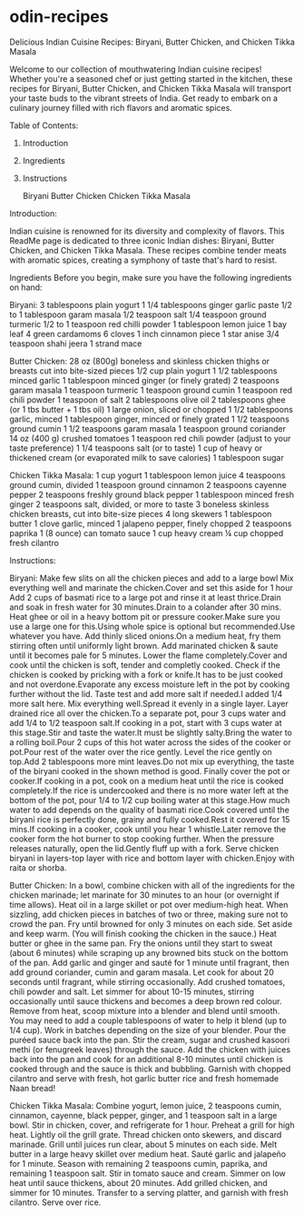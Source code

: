 # odin-recipes
Delicious Indian Cuisine Recipes: Biryani, Butter Chicken, and Chicken Tikka Masala

Welcome to our collection of mouthwatering Indian cuisine recipes! Whether you're a seasoned chef or just getting started in the kitchen, these recipes for Biryani, Butter Chicken, and Chicken Tikka Masala will transport your taste buds to the vibrant streets of India. Get ready to embark on a culinary journey filled with rich flavors and aromatic spices.

Table of Contents:
1) Introduction
2) Ingredients
3) Instructions
   
      Biryani
      Butter Chicken
      Chicken Tikka Masala
   

Introduction:

Indian cuisine is renowned for its diversity and complexity of flavors. This ReadMe page is dedicated to three iconic Indian dishes: Biryani, Butter Chicken, and Chicken Tikka Masala. These recipes combine tender meats with aromatic spices, creating a symphony of taste that's hard to resist.

Ingredients
Before you begin, make sure you have the following ingredients on hand:

Biryani:
3 tablespoons plain yogurt
1 1/4 tablespoons ginger garlic paste
1/2 to 1 tablespoon garam masala
1/2 teaspoon salt
1/4 teaspoon ground turmeric
1/2 to 1 teaspoon red chilli powder
1 tablespoon lemon juice
1 bay leaf
4 green cardamoms
6 cloves
1 inch cinnamon piece
1 star anise
3/4 teaspoon shahi jeera
1 strand mace

Butter Chicken:
28 oz (800g) boneless and skinless chicken thighs or breasts cut into bite-sized pieces
1/2 cup plain yogurt
1 1/2 tablespoons minced garlic
1 tablespoon minced ginger (or finely grated)
2 teaspoons garam masala
1 teaspoon turmeric
1 teaspoon ground cumin
1 teaspoon red chili powder
1 teaspoon of salt
2 tablespoons olive oil
2 tablespoons ghee (or 1 tbs butter + 1 tbs oil)
1 large onion, sliced or chopped
1 1/2 tablespoons garlic, minced
1 tablespoon ginger, minced or finely grated
1 1/2 teaspoons ground cumin
1 1/2 teaspoons garam masala
1 teaspoon ground coriander
14 oz (400 g) crushed tomatoes
1 teaspoon red chili powder (adjust to your taste preference)
1 1/4 teaspoons salt (or to taste)
1 cup of heavy or thickened cream (or evaporated milk to save calories)
1 tablespoon sugar

Chicken Tikka Masala:
1 cup yogurt
1 tablespoon lemon juice
4 teaspoons ground cumin, divided
1 teaspoon ground cinnamon
2 teaspoons cayenne pepper
2 teaspoons freshly ground black pepper
1 tablespoon minced fresh ginger
2 teaspoons salt, divided, or more to taste
3 boneless skinless chicken breasts, cut into bite-size pieces
4 long skewers
1 tablespoon butter
1 clove garlic, minced
1 jalapeno pepper, finely chopped
2 teaspoons paprika
1 (8 ounce) can tomato sauce
1 cup heavy cream
¼ cup chopped fresh cilantro

Instructions:

Biryani:
Make few slits on all the chicken pieces and add to a large bowl
Mix everything well and marinate the chicken.Cover and set this aside for 1 hour
Add 2 cups of basmati rice to a large pot and rinse it at least thrice.Drain and soak in fresh water for 30 minutes.Drain to a colander after 30 mins.
Heat ghee or oil in a heavy bottom pit or pressure cooker.Make sure you use a large one for this.Using whole spice is optional but recommended.Use whatever you have.
Add thinly sliced onions.On a medium heat, fry them stirring often until uniformly light brown.
Add marinated chicken & saute until it becomes pale for 5 minutes.
Lower the flame completely.Cover and cook until the chicken is soft, tender and completly cooked.
Check if the chicken is cooked by pricking with a fork or knife.It has to be just cooked and not overdone.Evaporate any excess moisture left in the pot by cooking further without the lid.
Taste test and add more salt if needed.I added 1/4 more salt here.
Mix everything well.Spread it evenly in a single layer.
Layer drained rice all over the chicken.To a separate pot, pour 3 cups water and add 1/4 to 1/2 teaspoon salt.If cooking in a pot, start with 3 cups water at this stage.Stir and taste the water.It must be slightly salty.Bring the water to a rolling boil.Pour 2 cups of this hot water across the sides of the cooker or pot.Pour rest of the water over the rice gently.
Level the rice gently on top.Add 2 tablespoons more mint leaves.Do not mix up everything, the taste of the biryani cooked in the shown method is good.
Finally cover the pot or cooker.If cooking in a pot, cook on a medium heat until the rice is cooked completely.If the rice is undercooked and there is no more water left at the bottom of the pot, pour 1/4 to 1/2 cup boiling water at this stage.How much water to add depends on the quality of basmati rice.Cook covered until the biryani rice is perfectly done, grainy and fully cooked.Rest it covered for 15 mins.If cooking in a cooker, cook until you hear 1 whistle.Later remove the cooker form the hot burner to stop cooking further.
When the pressure releases naturally, open the lid.Gently fluff up with a fork.
Serve chicken biryani in layers-top layer with rice and bottom layer with chicken.Enjoy with raita or shorba.

Butter Chicken:
In a bowl, combine chicken with all of the ingredients for the chicken marinade; let marinate for 30 minutes to an hour (or overnight if time allows).
Heat oil in a large skillet or pot over medium-high heat. When sizzling, add chicken pieces in batches of two or three, making sure not to crowd the pan. Fry until browned for only 3 minutes on each side. Set aside and keep warm. (You will finish cooking the chicken in the sauce.)
Heat butter or ghee in the same pan. Fry the onions until they start to sweat (about 6 minutes) while scraping up any browned bits stuck on the bottom of the pan.
Add garlic and ginger and sauté for 1 minute until fragrant, then add ground coriander, cumin and garam masala. Let cook for about 20 seconds until fragrant, while stirring occasionally.
Add crushed tomatoes, chili powder and salt. Let simmer for about 10-15 minutes, stirring occasionally until sauce thickens and becomes a deep brown red colour.
Remove from heat, scoop mixture into a blender and blend until smooth. You may need to add a couple tablespoons of water to help it blend (up to 1/4 cup). Work in batches depending on the size of your blender.
Pour the puréed sauce back into the pan. Stir the cream, sugar and crushed kasoori methi (or fenugreek leaves) through the sauce. Add the chicken with juices back into the pan and cook for an additional 8-10 minutes until chicken is cooked through and the sauce is thick and bubbling.
Garnish with chopped cilantro and serve with fresh, hot garlic butter rice and fresh homemade Naan bread!

Chicken Tikka Masala:
Combine yogurt, lemon juice, 2 teaspoons cumin, cinnamon, cayenne, black pepper, ginger, and 1 teaspoon salt in a large bowl.
Stir in chicken, cover, and refrigerate for 1 hour.
Preheat a grill for high heat.
Lightly oil the grill grate. Thread chicken onto skewers, and discard marinade.
Grill until juices run clear, about 5 minutes on each side.
Melt butter in a large heavy skillet over medium heat. Sauté garlic and jalapeño for 1 minute. Season with remaining 2 teaspoons cumin, paprika, and remaining 1 teaspoon salt. Stir in tomato sauce and cream. Simmer on low heat until sauce thickens, about 20 minutes.
Add grilled chicken, and simmer for 10 minutes. Transfer to a serving platter, and garnish with fresh cilantro.
Serve over rice.




